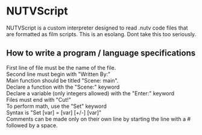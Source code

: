 # NUTVScript
NUTVScript is a custom interpreter designed to read .nutv code files that are formatted as film scripts.
This is an esolang.
Dont take this too seriously.
## How to write a program / language specifications
First line of file must be the name of the file.\
Second line must begin with "Written By:"\
Main function should be titled "Scene: main".\
Declare a function with the "Scene:" keyword\
Declare a variable (only integers allowed) with the "Enter:" keyword\
Files must end with "Cut!"\
To perform math, use the "Set" keyword\
Syntax is "Set [var] = [var] [+/-] [var]"\
Comments can be made only on their own line by starting the line with a # followed by a space.